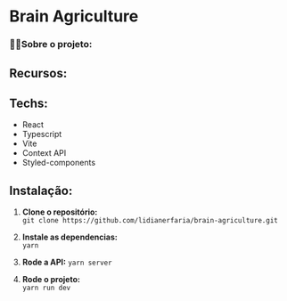 # Brain Agriculture
### 👩‍💻Sobre o projeto:

## Recursos:

## Techs:
- React
- Typescript
- Vite
- Context API
- Styled-components

## Instalação:
1. **Clone o repositório:** <br/>
`git clone https://github.com/lidianerfaria/brain-agriculture.git`

2. **Instale as dependencias:** <br/>
`yarn`

3. **Rode a API:**
`yarn server`

4. **Rode o projeto:** <br/>
`yarn run dev`
